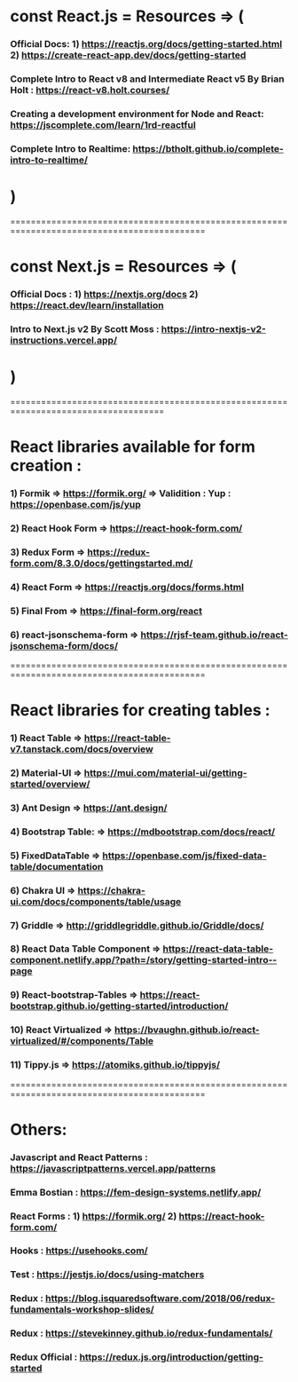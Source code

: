 # const React.js = Resources => (

### Official Docs: 1) https://reactjs.org/docs/getting-started.html 2) https://create-react-app.dev/docs/getting-started

### Complete Intro to React v8 and Intermediate React v5 By Brian Holt : https://react-v8.holt.courses/

### Creating a development environment for Node and React: https://jscomplete.com/learn/1rd-reactful

### Complete Intro to Realtime: https://btholt.github.io/complete-intro-to-realtime/

# )

============================================================================================

# const Next.js = Resources => (

### Official Docs : 1) https://nextjs.org/docs 2) https://react.dev/learn/installation

### Intro to Next.js v2 By Scott Moss : https://intro-nextjs-v2-instructions.vercel.app/

# )


====================================================================================

# React libraries available for form creation :

### 1) Formik => https://formik.org/  => Validition : Yup : https://openbase.com/js/yup

### 2) React Hook Form => https://react-hook-form.com/

### 3) Redux Form => https://redux-form.com/8.3.0/docs/gettingstarted.md/

### 4) React Form => https://reactjs.org/docs/forms.html

### 5) Final From => https://final-form.org/react

### 6) react-jsonschema-form => https://rjsf-team.github.io/react-jsonschema-form/docs/


============================================================================================



# React libraries for creating tables :

### 1) React Table => https://react-table-v7.tanstack.com/docs/overview

### 2) Material-UI => https://mui.com/material-ui/getting-started/overview/

### 3) Ant Design => https://ant.design/

### 4) Bootstrap Table: => https://mdbootstrap.com/docs/react/

### 5) FixedDataTable => https://openbase.com/js/fixed-data-table/documentation

### 6) Chakra UI => https://chakra-ui.com/docs/components/table/usage

### 7) Griddle => http://griddlegriddle.github.io/Griddle/docs/

### 8) React Data Table Component => https://react-data-table-component.netlify.app/?path=/story/getting-started-intro--page

### 9) React-bootstrap-Tables => https://react-bootstrap.github.io/getting-started/introduction/

### 10) React Virtualized => https://bvaughn.github.io/react-virtualized/#/components/Table

### 11) Tippy.js => https://atomiks.github.io/tippyjs/


============================================================================================


# Others:

### Javascript and React Patterns : https://javascriptpatterns.vercel.app/patterns

### Emma Bostian : https://fem-design-systems.netlify.app/ 

### React Forms : 1) https://formik.org/  2) https://react-hook-form.com/

### Hooks : https://usehooks.com/

### Test : https://jestjs.io/docs/using-matchers

### Redux : https://blog.isquaredsoftware.com/2018/06/redux-fundamentals-workshop-slides/

### Redux : https://stevekinney.github.io/redux-fundamentals/

### Redux Official : https://redux.js.org/introduction/getting-started
    
